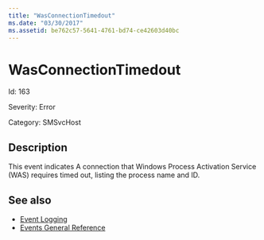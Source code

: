 ```yaml
---
title: "WasConnectionTimedout"
ms.date: "03/30/2017"
ms.assetid: be762c57-5641-4761-bd74-ce42603d40bc
---
```

# WasConnectionTimedout
Id: 163  
  
 Severity: Error  
  
 Category: SMSvcHost  
  
## Description  
 This event indicates A connection that Windows Process Activation Service (WAS) requires timed out, listing the process name and ID.  
  
## See also
- [Event Logging](../../../../../docs/framework/wcf/diagnostics/event-logging/index.md)
- [Events General Reference](../../../../../docs/framework/wcf/diagnostics/event-logging/events-general-reference.md)
